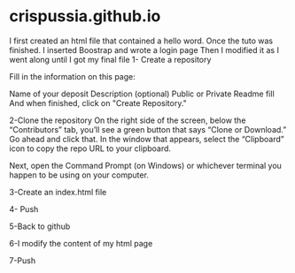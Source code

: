 # crispussia.github.io
I first created an html file that contained a hello word. 
Once the tuto was finished. I inserted Boostrap and wrote a login page
Then I modified it as I went along until I got my final file
1- Create a repository

Fill in the information on this page:

Name of your deposit
Description (optional)
Public or Private 
Readme fill
And when finished, click on "Create Repository."

2-Clone the repository
On the right side of the screen, below the “Contributors” tab, you’ll see a green button that says “Clone or Download.” Go ahead and click that. In the window that appears, select the “Clipboard” icon to copy the repo URL to your clipboard.

Next, open the Command Prompt (on Windows) or whichever terminal you happen to be using on your computer.

3-Create an index.html file

4- Push 

5-Back to github

6-I modify the content of my html page

7-Push



